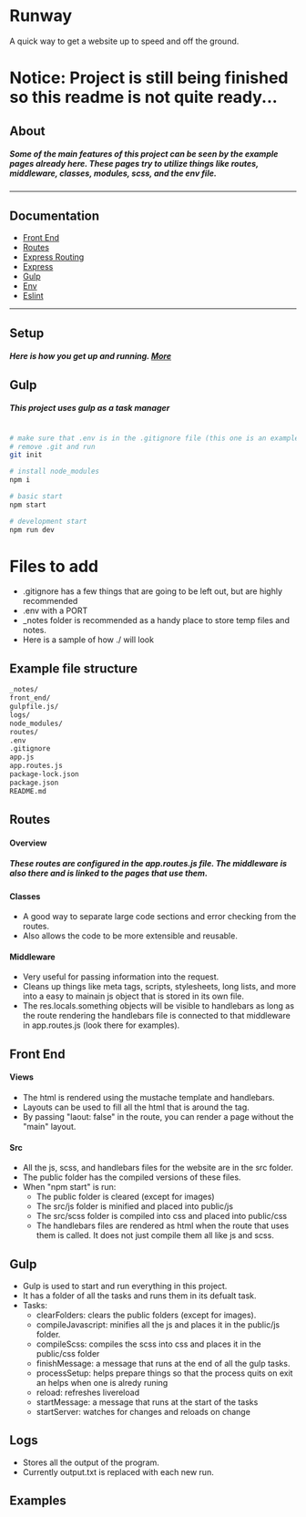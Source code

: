 # Runway
A quick way to get a website up to speed and off the ground.

# Notice: Project is still being finished so this readme is not quite ready...

## About
##### Some of the main features of this project can be seen by the example pages already here. These pages try to utilize things like routes, middleware, classes, modules, scss, and the env file.

***
## Documentation
* [Front End](./documentation/frontend)
* [Routes](./documentation/routes)
* [Express Routing](./documentation/expressrouting)
* [Express](./documentation/express)
* [Gulp](./documentation/gulp)
* [Env](./documentation/env)
* [Eslint](./documentation/eslint)

***


## Setup
##### Here is how you get up and running. [More](./documentation/setup.md)



## Gulp
##### This project uses gulp as a task manager



```bash

# make sure that .env is in the .gitignore file (this one is an example for reference only)
# remove .git and run
git init

# install node_modules
npm i

# basic start
npm start

# development start
npm run dev
```

# Files to add
* .gitignore has a few things that are going to be left out, but are highly recommended
* .env with a PORT
* _notes folder is recommended as a handy place to store temp files and notes.
* Here is a sample of how ./ will look

## Example file structure
```txt
_notes/
front_end/
gulpfile.js/
logs/
node_modules/
routes/
.env
.gitignore
app.js
app.routes.js
package-lock.json
package.json
README.md
```




## Routes
#### Overview
##### These routes are configured in the app.routes.js file. The middleware is also there and is linked to the pages that use them.
#### Classes
* A good way to separate large code sections and error checking from the routes.
* Also allows the code to be more extensible and reusable.
#### Middleware
* Very useful for passing information into the request.
* Cleans up things like meta tags, scripts, stylesheets, long lists, and more into a easy to mainain js object that is stored in its own file.
* The res.locals.something objects will be visible to handlebars as long as the route rendering the handlebars file is connected to that middleware in app.routes.js (look there for examples).


## Front End

#### Views
* The html is rendered using the mustache template and handlebars.
* Layouts can be used to fill all the html that is around the <body> tag.
* By passing "laout: false" in the route, you can render a page without the "main" layout.


#### Src
* All the js, scss, and handlebars files for the website are in the src folder.
* The public folder has the compiled versions of these files.
* When "npm start" is run:
    * The public folder is cleared (except for images)
    * The src/js folder is minified and placed into public/js
    * The src/scss folder is compiled into css and placed into public/css
    * The handlebars files are rendered as html when the route that uses them is called. It does not just compile them all like js and scss.

## Gulp
* Gulp is used to start and run everything in this project.
* It has a folder of all the tasks and runs them in its defualt task.
* Tasks:
    * clearFolders: clears the public folders (except for images).
    * compileJavascript: minifies all the js and places it in the public/js folder.
    * compileScss: compiles the scss into css and places it in the public/css folder
    * finishMessage: a message that runs at the end of all the gulp tasks.
    * processSetup: helps prepare things so that the process quits on exit an helps when one is alredy runing
    * reload: refreshes livereload
    * startMessage: a message that runs at the start of the tasks
    * startServer: watches for changes and reloads on change

## Logs
* Stores all the output of the program.
* Currently output.txt is replaced with each new run.

## Examples

